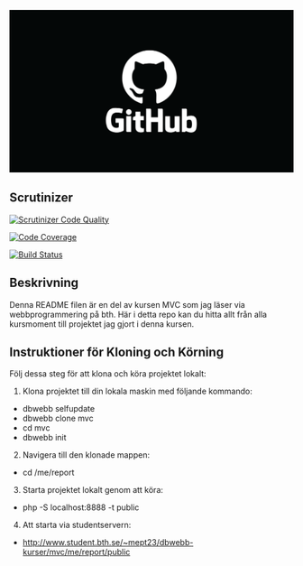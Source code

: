 ![En github bild](https://github.com/Mept17/mvc/blob/main/github.png)

## Scrutinizer
[![Scrutinizer Code Quality](https://scrutinizer-ci.com/g/Mept17/mvc/badges/quality-score.png?b=master)](https://scrutinizer-ci.com/g/Mept17/mvc/?branch=master)

[![Code Coverage](https://scrutinizer-ci.com/g/Mept17/mvc/badges/coverage.png?b=master)](https://scrutinizer-ci.com/g/Mept17/mvc/?branch=master)

[![Build Status](https://scrutinizer-ci.com/g/Mept17/mvc/badges/build.png?b=master)](https://scrutinizer-ci.com/g/Mept17/mvc/build-status/master)

## Beskrivning
Denna README filen är en del av kursen MVC som jag läser via webbprogrammering på bth. Här i detta repo kan du hitta allt från alla kursmoment till projektet jag gjort i denna kursen.

## Instruktioner för Kloning och Körning
Följ dessa steg för att klona och köra projektet lokalt:

1. Klona projektet till din lokala maskin med följande kommando:
- dbwebb selfupdate
- dbwebb clone mvc
- cd mvc
- dbwebb init

2. Navigera till den klonade mappen:
- cd /me/report

3. Starta projektet lokalt genom att köra:
- php -S localhost:8888 -t public  

4. Att starta via studentservern:
- http://www.student.bth.se/~mept23/dbwebb-kurser/mvc/me/report/public